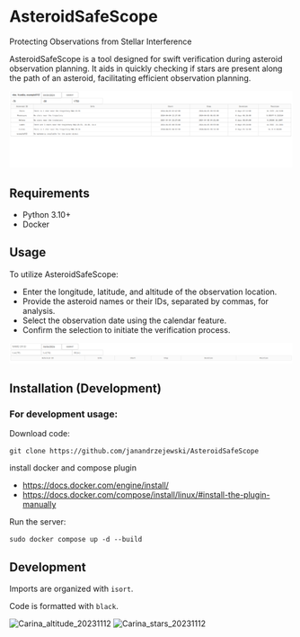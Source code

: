 # AsteroidSafeScope
Protecting Observations from Stellar Interference 

AsteroidSafeScope is a tool designed for swift verification during asteroid observation planning. It aids in quickly checking if stars are present along the path of an asteroid, facilitating efficient observation planning.

![example usage](images/usage_example.png)

## Requirements
- Python 3.10+
- Docker

## Usage

To utilize AsteroidSafeScope:
- Enter the longitude, latitude, and altitude of the observation location.
- Provide the asteroid names or their IDs, separated by commas, for analysis.
- Select the observation date using the calendar feature.
- Confirm the selection to initiate the verification process.

![config program](images/input.png)
## Installation (Development)

### For development usage:

Download code:
```commandline
git clone https://github.com/janandrzejewski/AsteroidSafeScope
```
install docker and compose plugin
- https://docs.docker.com/engine/install/
- https://docs.docker.com/compose/install/linux/#install-the-plugin-manually

Run the server:

```commandline
sudo docker compose up -d --build
```

## Development

Imports are organized with `isort`.

Code is formatted with `black`.

![Carina_altitude_20231112](https://github.com/janandrzejewski/AsteroidSafeScope/assets/67760124/35d31300-5785-4ca7-af6a-e137ce68eed3)
![Carina_stars_20231112](https://github.com/janandrzejewski/AsteroidSafeScope/assets/67760124/8a637a15-af5e-4371-8cd1-5c843dc19ab4)

